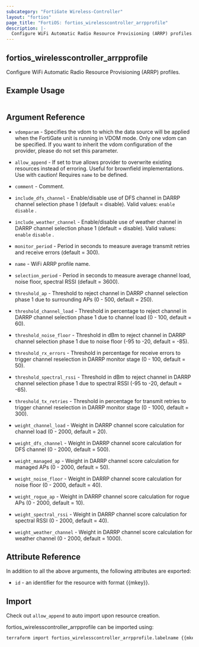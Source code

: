 ```yaml
---
subcategory: "FortiGate Wireless-Controller"
layout: "fortios"
page_title: "FortiOS: fortios_wirelesscontroller_arrpprofile"
description: |-
  Configure WiFi Automatic Radio Resource Provisioning (ARRP) profiles.
---
```


## fortios_wirelesscontroller_arrpprofile
Configure WiFi Automatic Radio Resource Provisioning (ARRP) profiles.

## Example Usage

```hcl

```

## Argument Reference
* `vdomparam` - Specifies the vdom to which the data source will be applied when the FortiGate unit is running in VDOM mode. Only one vdom can be specified. If you want to inherit the vdom configuration of the provider, please do not set this parameter.
* `allow_append` - If set to true allows provider to overwrite existing resources instead of erroring. Useful for brownfield implementations. Use with caution! Requires `name` to be defined.

* `comment` - Comment.
* `include_dfs_channel` - Enable/disable use of DFS channel in DARRP channel selection phase 1 (default = disable). Valid values: `enable` `disable` .
* `include_weather_channel` - Enable/disable use of weather channel in DARRP channel selection phase 1 (default = disable). Valid values: `enable` `disable` .
* `monitor_period` - Period in seconds to measure average transmit retries and receive errors (default = 300).
* `name` - WiFi ARRP profile name.
* `selection_period` - Period in seconds to measure average channel load, noise floor, spectral RSSI (default = 3600).
* `threshold_ap` - Threshold to reject channel in DARRP channel selection phase 1 due to surrounding APs (0 - 500, default = 250).
* `threshold_channel_load` - Threshold in percentage to reject channel in DARRP channel selection phase 1 due to channel load (0 - 100, default = 60).
* `threshold_noise_floor` - Threshold in dBm to reject channel in DARRP channel selection phase 1 due to noise floor (-95 to -20, default = -85).
* `threshold_rx_errors` - Threshold in percentage for receive errors to trigger channel reselection in DARRP monitor stage (0 - 100, default = 50).
* `threshold_spectral_rssi` - Threshold in dBm to reject channel in DARRP channel selection phase 1 due to spectral RSSI (-95 to -20, default = -65).
* `threshold_tx_retries` - Threshold in percentage for transmit retries to trigger channel reselection in DARRP monitor stage (0 - 1000, default = 300).
* `weight_channel_load` - Weight in DARRP channel score calculation for channel load (0 - 2000, default = 20).
* `weight_dfs_channel` - Weight in DARRP channel score calculation for DFS channel (0 - 2000, default = 500).
* `weight_managed_ap` - Weight in DARRP channel score calculation for managed APs (0 - 2000, default = 50).
* `weight_noise_floor` - Weight in DARRP channel score calculation for noise floor (0 - 2000, default = 40).
* `weight_rogue_ap` - Weight in DARRP channel score calculation for rogue APs (0 - 2000, default = 10).
* `weight_spectral_rssi` - Weight in DARRP channel score calculation for spectral RSSI (0 - 2000, default = 40).
* `weight_weather_channel` - Weight in DARRP channel score calculation for weather channel (0 - 2000, default = 1000).

## Attribute Reference

In addition to all the above arguments, the following attributes are exported:
* `id` - an identifier for the resource with format {{mkey}}.

## Import

Check out `allow_append` to auto import upon resource creation.

fortios_wirelesscontroller_arrpprofile can be imported using:
```sh
terraform import fortios_wirelesscontroller_arrpprofile.labelname {{mkey}}
```
